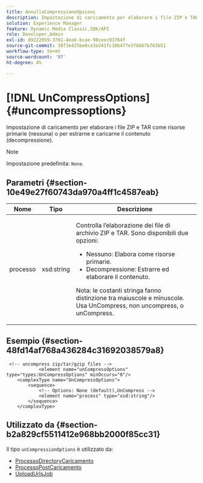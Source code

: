 ```yaml
---
title: AnnullaCompressioneOpzioni
description: Impostazione di caricamento per elaborare i file ZIP e TAR come risorse primarie (nessuna) o per estrarne e caricarne il contenuto (decompressione).
solution: Experience Manager
feature: Dynamic Media Classic,SDK/API
role: Developer,Admin
exl-id: 89222959-3701-4ea6-bcae-98ceec93764f
source-git-commit: 38f3e425be0ce3e241fc18b477e3f68b7b763b51
workflow-type: tm+mt
source-wordcount: '97'
ht-degree: 4%

---
```


# [!DNL UnCompressOptions]{#uncompressoptions}

Impostazione di caricamento per elaborare i file ZIP e TAR come risorse primarie (nessuna) o per estrarne e caricarne il contenuto (decompressione).

>[!NOTE]
>
>Impostazione predefinita: `None`.

## Parametri {#section-10e49e27f60743da970a4ff1c4587eab}

<table id="table_89C2F7CDB24848459E47F1F7F58D91BA"> 
 <thead> 
  <tr> 
   <th colname="col1" class="entry"> Nome </th> 
   <th colname="col2" class="entry"> Tipo </th> 
   <th colname="col3" class="entry"> Descrizione </th> 
  </tr> 
 </thead>
 <tbody> 
  <tr> 
   <td colname="col1"> <span class="codeph"> <span class="varname"> processo</span> </span> </td> 
   <td colname="col2"> <span class="codeph"> xsd:string</span> </td> 
   <td colname="col3"> <p>Controlla l’elaborazione dei file di archivio ZIP e TAR. Sono disponibili due opzioni: 
     <ul id="ul_F34E2F3B9B74450CA7E76BD9FD7137C2">
      <li id="li_E982468ED814446593B0C0A3F3D729FB"><span class="codeph"> Nessuno:</span> Elabora come risorse primarie. </li>
      <li id="li_4A45DA99592B4EF7A1FE0A946A835104"><span class="codeph"> Decompressione:</span> Estrarre ed elaborare il contenuto. </li>
     </ul><p>Nota: le costanti stringa fanno distinzione tra maiuscole e minuscole. Usa <span class="codeph"> UnCompress</span>, non <span class="codeph"> uncompress</span>, o <span class="codeph"> unCompress</span>. </p></p> </td> 
  </tr> 
 </tbody> 
</table>

## Esempio {#section-48fd14af768a436284c31692038579a8}

```
 <!-- uncompress zip/tar/gzip files -->
            <element name="unCompressOptions" type="types:UnCompressOptions" minOccurs="0"/>
    <complexType name="UnCompressOptions">
        <sequence>
            <!-- Options: None (default),UnCompress -->
            <element name="process" type="xsd:string"/>
        </sequence>
    </complexType>
```

## Utilizzato da {#section-b2a829cf5511412e968bb2000f85cc31}

Il tipo `unCompressionOptions` è utilizzato da:

* [ProcessoDirectoryCaricamento](../../types/c-data-types/r-upload-directory-job.md#reference-e707ebf53b074c49ad983d1886e0bbb6)
* [ProcessoPostCaricamento](../../types/c-data-types/r-upload-post-job.md#reference-bca2339b593f4637a687c33937215ef4)
* [UploadUrlsJob](../../types/c-data-types/r-upload-urls-job.md#reference-8e9bc895268c4321b233dbeadc990398)
